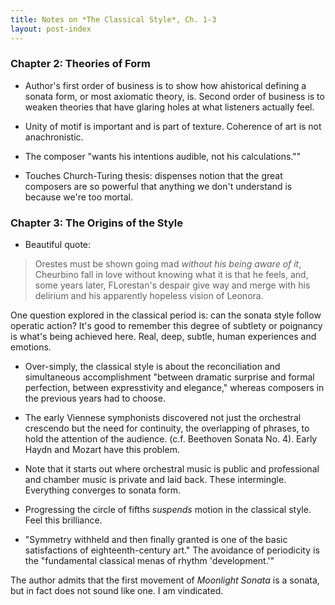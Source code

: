 ```yaml
---
title: Notes on *The Classical Style*, Ch. 1-3
layout: post-index
---
```


### Chapter 2: Theories of Form

* Author's first order of business is to show how ahistorical defining a sonata form, or most axiomatic theory, is. Second order of business is to weaken theories that have glaring holes at what listeners actually feel.

* Unity of motif is important and is part of texture. Coherence of art is not anachronistic.

* The composer "wants his intentions audible, not his calculations.""

* Touches Church-Turing thesis: dispenses notion that the great composers are so powerful that anything we don't understand is because we're too mortal.


### Chapter 3: The Origins of the Style

* Beautiful quote:

 > Orestes must be shown going mad *without his being aware of it*, Cheurbino fall in love without knowing what it is that he feels, and, some years later, FLorestan's despair give way and merge with his delirium and his apparently hopeless vision of Leonora.

 One question explored in the classical period is: can the sonata style follow operatic action? It's good to remember this degree of subtlety or poignancy is what's being achieved here. Real, deep, subtle, human experiences and emotions.

* Over-simply, the classical style is about the reconciliation and simultaneous accomplishment "between dramatic surprise and formal perfection, between expresstivity and elegance," whereas composers in the previous years had to choose.

* The early Viennese symphonists discovered not just the orchestral crescendo but the need for continuity, the overlapping of phrases, to hold the attention of the audience. (c.f. Beethoven Sonata No. 4). Early Haydn and Mozart have this problem.

* Note that it starts out where orchestral music is public and professional and chamber music is private and laid back. These intermingle. Everything converges to sonata form.

* Progressing the circle of fifths *suspends* motion in the classical style. Feel this brilliance.

* "Symmetry withheld and then finally granted is one of the basic satisfactions of eighteenth-century art." The avoidance of periodicity is the "fundamental classical menas of rhythm 'development.'"

The author admits that the first movement of *Moonlight Sonata* is a sonata, but in fact does not sound like one. I am vindicated.